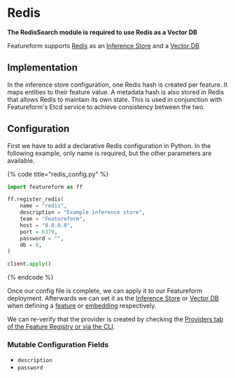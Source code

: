 # Redis

**The RedisSearch module is required to use Redis as a Vector DB**

Featureform supports [Redis](https://redis.io/) as an [Inference Store](inference-store) and a [Vector DB](vector-db)

## Implementation

In the inference store configuration, one Redis hash is created per feature. It maps entities to their feature value. A metadata hash is also stored in Redis that allows Redis to maintain its own state. This is used in conjunction with Featureform's Etcd service to achieve consistency between the two.

## Configuration

First we have to add a declarative Redis configuration in Python. In the following example, only name is required, but the other parameters are available.

{% code title="redis_config.py" %}

```python
import featureform as ff

ff.register_redis(
    name = "redis",
    description = "Example inference store",
    team = "Featureform",
    host = "0.0.0.0",
    port = 6379,
    password = "",
    db = 0,
)

client.apply()
```

{% endcode %}

Once our config file is complete, we can apply it to our Featureform deployment. Afterwards we can set it as the [Inference Store](inference-store) or [Vector DB](vector-db) when defining a [feature](../abstractions/feature) or [embedding](../abstractions/embedding) respectively.

We can re-verify that the provider is created by checking the [Providers tab of the Feature Registry or via the CLI](../getting-started/search/monitor-discovery-feature-registry-ui-cli).

### Mutable Configuration Fields

* `description`
* `password`
